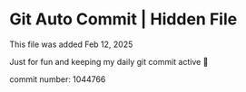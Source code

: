 # Git Auto Commit | Hidden File

This file was added Feb 12, 2025

Just for fun and keeping my daily git commit active 🤪

commit number: 1044766
